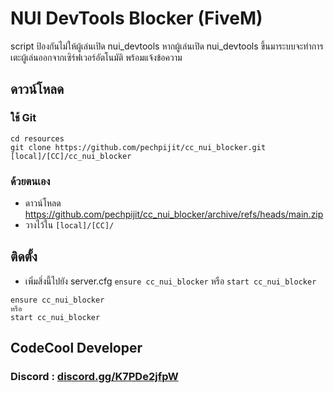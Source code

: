 # NUI DevTools Blocker (FiveM) 
script ป้องกันไม่ให้ผู้เล่นเปิด nui_devtools หากผู้เล่นเปิด nui_devtools ขึ้นมาระบบจะทำการเตะผู้เล่นออกจากเซิร์ฟเวอร์อัตโนมัติ พร้อมแจ้งข้อความ

## ดาวน์โหลด
### ใช้ Git
```
cd resources
git clone https://github.com/pechpijit/cc_nui_blocker.git [local]/[CC]/cc_nui_blocker
```

### ด้วยตนเอง
- ดาวน์โหลด https://github.com/pechpijit/cc_nui_blocker/archive/refs/heads/main.zip
- วางไว้ใน `[local]/[CC]/`

## ติดตั้ง
- เพิ่มสิ่งนี้ไปยัง server.cfg `ensure cc_nui_blocker` หรือ `start cc_nui_blocker`

```
ensure cc_nui_blocker
หรือ
start cc_nui_blocker
```

## CodeCool Developer
### Discord : [discord.gg/K7PDe2jfpW](https://discord.gg/K7PDe2jfpW)
